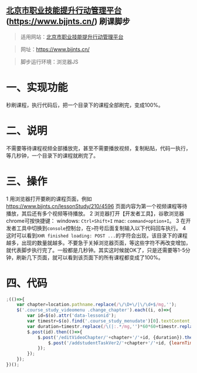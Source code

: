 ## [北京市职业技能提升行动管理平台](https://www.bjjnts.cn/)(https://www.bjjnts.cn/) 刷课脚步

> 适用网站：[北京市职业技能提升行动管理平台](https://www.mdeditor.com/)

> 网址：https://www.bjjnts.cn/

> 脚步运行环境：浏览器JS

# 一、实现功能
秒刷课程，执行代码后，把一个目录下的课程全部刷完，变成100%。

# 二、说明
不需要等待课程视频全部播放完，甚至不需要播放视频，复制粘贴，代码一执行，等几秒钟，一个目录下的课程就刷完了。

# 三、操作
1 用浏览器打开要刷的课程页面，例如 https://www.bjjnts.cn/lessonStudy/210/4596 页面内容为第一个视频课程等待播放，其后还有多个视频等待播放。
2 浏览器打开【开发者工具】，谷歌浏览器chrome可按快捷键： windows: `Ctrl+Shift+I` mac: `command+option+I`。
3 在开发者工具中切换到`console`控制台，在`>`符号后面复制输入以下代码回车执行。
4 这时可以看到`XHR finished loading: POST ...`的字符会出现，该目录下的课程越多，出现的数量就越多。不要急于关掉浏览器页面，等这些字符不再改变增加，就代表脚步执行完了。一般都是几秒钟。其实这时候就OK了，只是还需要等1-5分钟，刷新几下页面，就可以看到该页面下的所有课程都变成了100%。



# 四、代码
```javascript
;(()=>{
	var chapter=location.pathname.replace(/\/\D+\/|\/\d+$/mg,'');
	$('.course_study_videomenu .change_chapter').each((i, o)=>{
		var id=$(o).attr('data-lessonid');
		var timestr=$(o).find('.course_study_menudate')[0].textContent;
		var duration=timestr.replace(/\(|:.*/mg,'')*60*60+timestr.replace(/\(\d\d:|:\d\d\)/mg,'')*60+parseInt(timestr.replace(/\(\d\d:\d\d:|\)/mg,''));
		$.post(id).then(()=>{
			$.post('/editVideoChapter/'+chapter+'/'+id, {duration}).then(()=>{
				$.post('/addstudentTaskVer2/'+chapter+'/'+id, {learnTime: duration});
			});
		});
	});
})();
```